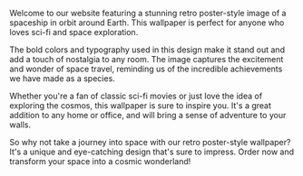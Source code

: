 <!--
Write me content for website with wallpaper "A retro poster-style image of a spaceship in orbit around Earth, with bold colors and typography."
-->

<!--font:Montserrat-->

Welcome to our website featuring a stunning retro poster-style image of a spaceship in orbit around Earth. This wallpaper is perfect for anyone who loves sci-fi and space exploration.

The bold colors and typography used in this design make it stand out and add a touch of nostalgia to any room. The image captures the excitement and wonder of space travel, reminding us of the incredible achievements we have made as a species.

Whether you're a fan of classic sci-fi movies or just love the idea of exploring the cosmos, this wallpaper is sure to inspire you. It's a great addition to any home or office, and will bring a sense of adventure to your walls.

So why not take a journey into space with our retro poster-style wallpaper? It's a unique and eye-catching design that's sure to impress. Order now and transform your space into a cosmic wonderland!
